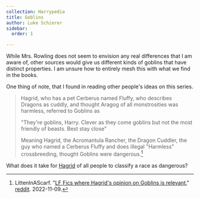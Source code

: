 ```yaml
---
collection: Harrypedia
title: Goblins
author: Luke Schierer
sidebar:
  order: 1

---
```


While Mrs. Rowling does not seem to envision any real differences that I am
aware of, other sources would give us different kinds of goblins that have
distinct properties.  I am unsure how to entirely mesh this with what we find
in the books.

One thing of note, that I found in reading other people's ideas on this series.

> Hagrid, who has a pet Cerberus named Fluffy, who describes Dragons as cuddly,
> and thought Aragog of all monstrosities was harmless, referred to Goblins as
> 
> "They're goblins, Harry. Clever as they come goblins but not the most
> friendly of beasts. Best stay close"
> 
> Meaning Hagrid, the Acromantula Rancher, the Dragon Cuddler, the guy who
> named a Cerberus Fluffy and does illegal "Harmless" crossbreeding, thought
> Goblins were dangerous.[^221109-2]

[^221109-2]: LittenInAScarf. 
    "[LF Fics where Hagrid's opinion on Goblins is relevant.](https://www.reddit.com/r/HPfanfiction/comments/yqwm5s/lf_fics_where_hagrids_opinion_on_goblins_is/?utm_source=share&utm_medium=web2x&context=3)"
    [reddit](https://www.reddit.com/).  2022-11-09.

What does it take for [Hagrid][] of all people to classify a race as dangerous?

[Hagrid]: <../../people/Hagrid/Rubeus/>
